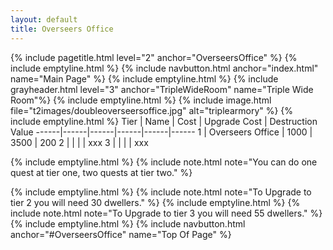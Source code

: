 ```yaml
---
layout: default
title: Overseers Office
---
```

{% include pagetitle.html level="2" anchor="OverseersOffice" %}
{% include emptyline.html %}
{% include navbutton.html anchor="index.html" name="Main Page" %}
{% include emptyline.html %}
{% include grayheader.html level="3" anchor="TripleWideRoom" name="Triple Wide Room"%}
{% include emptyline.html %}
{% include image.html file="t2images/doubleoverseersoffice.jpg" alt="triplearmory" %}
{% include emptyline.html %}
Tier | Name | Cost | Upgrade Cost | Destruction Value
------|------|------|------|------|------
1 | Overseers Office | 1000 | 3500 | 200
2 | | | | xxx
3 | | | | xxx

{% include emptyline.html %}
{% include note.html note="You can do one quest at tier one, two quests at tier two." %}

{% include emptyline.html %}
{% include note.html note="To Upgrade to tier 2 you will need 30 dwellers." %}
{% include emptyline.html %}
{% include note.html note="To Upgrade to tier 3 you will need 55 dwellers." %}
{% include emptyline.html %}
{% include navbutton.html anchor="#OverseersOffice" name="Top Of Page" %}
